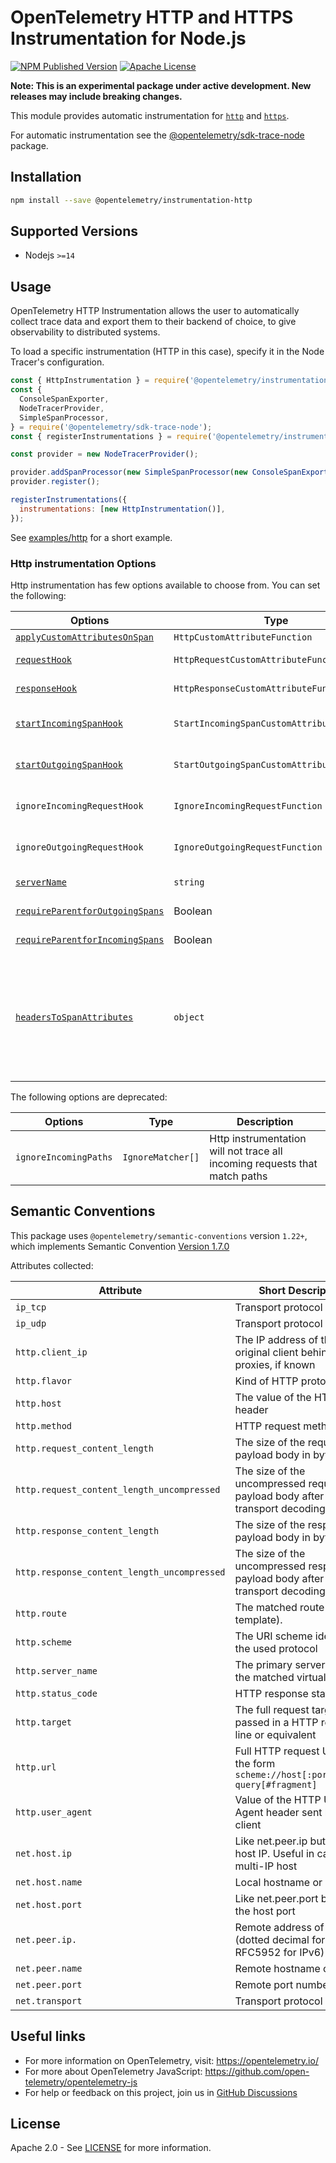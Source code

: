 # OpenTelemetry HTTP and HTTPS Instrumentation for Node.js

[![NPM Published Version][npm-img]][npm-url]
[![Apache License][license-image]][license-image]

**Note: This is an experimental package under active development. New releases may include breaking changes.**

This module provides automatic instrumentation for [`http`](https://nodejs.org/api/http.html) and [`https`](https://nodejs.org/api/https.html).

For automatic instrumentation see the
[@opentelemetry/sdk-trace-node](https://github.com/open-telemetry/opentelemetry-js/tree/main/packages/opentelemetry-sdk-trace-node) package.

## Installation

```bash
npm install --save @opentelemetry/instrumentation-http
```

## Supported Versions

- Nodejs `>=14`

## Usage

OpenTelemetry HTTP Instrumentation allows the user to automatically collect trace data and export them to their backend of choice, to give observability to distributed systems.

To load a specific instrumentation (HTTP in this case), specify it in the Node Tracer's configuration.

```js
const { HttpInstrumentation } = require('@opentelemetry/instrumentation-http');
const {
  ConsoleSpanExporter,
  NodeTracerProvider,
  SimpleSpanProcessor,
} = require('@opentelemetry/sdk-trace-node');
const { registerInstrumentations } = require('@opentelemetry/instrumentation');

const provider = new NodeTracerProvider();

provider.addSpanProcessor(new SimpleSpanProcessor(new ConsoleSpanExporter()));
provider.register();

registerInstrumentations({
  instrumentations: [new HttpInstrumentation()],
});

```

See [examples/http](https://github.com/open-telemetry/opentelemetry-js/tree/main/examples/http) for a short example.

### Http instrumentation Options

Http instrumentation has few options available to choose from. You can set the following:

| Options | Type | Description |
| ------- | ---- | ----------- |
| [`applyCustomAttributesOnSpan`](https://github.com/open-telemetry/opentelemetry-js/blob/main/experimental/packages/opentelemetry-instrumentation-http/src/types.ts#L91) | `HttpCustomAttributeFunction` | Function for adding custom attributes |
| [`requestHook`](https://github.com/open-telemetry/opentelemetry-js/blob/main/experimental/packages/opentelemetry-instrumentation-http/src/types.ts#93) | `HttpRequestCustomAttributeFunction` | Function for adding custom attributes before request is handled |
| [`responseHook`](https://github.com/open-telemetry/opentelemetry-js/blob/main/experimental/packages/opentelemetry-instrumentation-http/src/types.ts#L95) | `HttpResponseCustomAttributeFunction` | Function for adding custom attributes before response is handled |
| [`startIncomingSpanHook`](https://github.com/open-telemetry/opentelemetry-js/blob/main/experimental/packages/opentelemetry-instrumentation-http/src/types.ts#L97) | `StartIncomingSpanCustomAttributeFunction` | Function for adding custom attributes before a span is started in incomingRequest |
| [`startOutgoingSpanHook`](https://github.com/open-telemetry/opentelemetry-js/blob/main/experimental/packages/opentelemetry-instrumentation-http/src/types.ts#L99) | `StartOutgoingSpanCustomAttributeFunction` | Function for adding custom attributes before a span is started in outgoingRequest |
| `ignoreIncomingRequestHook` | `IgnoreIncomingRequestFunction` | Http instrumentation will not trace all incoming requests that matched with custom function |
| `ignoreOutgoingRequestHook` | `IgnoreOutgoingRequestFunction` | Http instrumentation will not trace all outgoing requests that matched with custom function |
| [`serverName`](https://github.com/open-telemetry/opentelemetry-js/blob/main/experimental/packages/opentelemetry-instrumentation-http/src/types.ts#L101) | `string` | The primary server name of the matched virtual host. |
| [`requireParentforOutgoingSpans`](https://github.com/open-telemetry/opentelemetry-js/blob/main/experimental/packages/opentelemetry-instrumentation-http/src/types.ts#L103) | Boolean | Require that is a parent span to create new span for outgoing requests. |
| [`requireParentforIncomingSpans`](https://github.com/open-telemetry/opentelemetry-js/blob/main/experimental/packages/opentelemetry-instrumentation-http/src/types.ts#L105) | Boolean | Require that is a parent span to create new span for incoming requests. |
| [`headersToSpanAttributes`](https://github.com/open-telemetry/opentelemetry-js/blob/main/experimental/packages/opentelemetry-instrumentation-http/src/types.ts#L107) | `object` | List of case insensitive HTTP headers to convert to span attributes. Client (outgoing requests, incoming responses) and server (incoming requests, outgoing responses) headers will be converted to span attributes in the form of `http.{request\|response}.header.header_name`, e.g. `http.response.header.content_length` |

The following options are deprecated:

| Options | Type | Description |
| ------- | ---- | ----------- |
| `ignoreIncomingPaths` | `IgnoreMatcher[]` | Http instrumentation will not trace all incoming requests that match paths |

## Semantic Conventions

This package uses `@opentelemetry/semantic-conventions` version `1.22+`, which implements Semantic Convention [Version 1.7.0](https://github.com/open-telemetry/opentelemetry-specification/blob/v1.7.0/semantic_conventions/README.md)

Attributes collected:

| Attribute                                   | Short Description                                                              |
| ------------------------------------------- | ------------------------------------------------------------------------------ |
| `ip_tcp`                                    | Transport protocol used                                                        |
| `ip_udp`                                    | Transport protocol used                                                        |
| `http.client_ip`                            | The IP address of the original client behind all proxies, if known             |
| `http.flavor`                               | Kind of HTTP protocol used                                                     |
| `http.host`                                 | The value of the HTTP host header                                              |
| `http.method`                               | HTTP request method                                                            |
| `http.request_content_length`               | The size of the request payload body in bytes                                  |
| `http.request_content_length_uncompressed`  | The size of the uncompressed request payload body after transport decoding     |
| `http.response_content_length`              | The size of the response payload body in bytes                                 |
| `http.response_content_length_uncompressed` | The size of the uncompressed response payload body after transport decoding    |
| `http.route`                                | The matched route (path template).                                             |
| `http.scheme`                               | The URI scheme identifying the used protocol                                   |
| `http.server_name`                          | The primary server name of the matched virtual host                            |
| `http.status_code`                          | HTTP response status code                                                      |
| `http.target`                               | The full request target as passed in a HTTP request line or equivalent         |
| `http.url`                                  | Full HTTP request URL in the form `scheme://host[:port]/path?query[#fragment]` |
| `http.user_agent`                           | Value of the HTTP User-Agent header sent by the client                         |
| `net.host.ip`                               | Like net.peer.ip but for the host IP. Useful in case of a multi-IP host        |
| `net.host.name`                             | Local hostname or similar                                                      |
| `net.host.port`                             | Like net.peer.port but for the host port                                       |
| `net.peer.ip.`                              | Remote address of the peer (dotted decimal for IPv4 or RFC5952 for IPv6)       |
| `net.peer.name`                             | Remote hostname or similar                                                     |
| `net.peer.port`                             | Remote port number                                                             |
| `net.transport`                             | Transport protocol used                                                        |

## Useful links

- For more information on OpenTelemetry, visit: <https://opentelemetry.io/>
- For more about OpenTelemetry JavaScript: <https://github.com/open-telemetry/opentelemetry-js>
- For help or feedback on this project, join us in [GitHub Discussions][discussions-url]

## License

Apache 2.0 - See [LICENSE][license-url] for more information.

[discussions-url]: https://github.com/open-telemetry/opentelemetry-js/discussions
[license-url]: https://github.com/open-telemetry/opentelemetry-js/blob/main/LICENSE
[license-image]: https://img.shields.io/badge/license-Apache_2.0-green.svg?style=flat
[npm-url]: https://www.npmjs.com/package/@opentelemetry/instrumentation-http
[npm-img]: https://badge.fury.io/js/%40opentelemetry%2Finstrumentation-http.svg
